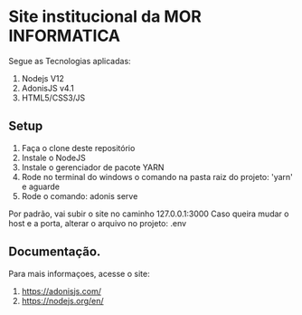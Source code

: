 # Site institucional da MOR INFORMATICA

Segue as Tecnologias aplicadas:

1. Nodejs V12
2. AdonisJS v4.1
3. HTML5/CSS3/JS

## Setup

1. Faça o clone deste repositório
2. Instale o NodeJS
3. Instale o gerenciador de pacote YARN
4. Rode no terminal do windows o comando na pasta raiz do projeto: 'yarn' e aguarde
5. Rode o comando: adonis serve 

Por padrão, vai subir o site no caminho 127.0.0.1:3000
Caso queira mudar o host e a porta, alterar o arquivo no projeto: .env


## Documentação.

Para mais informaçoes, acesse o site: 
1. https://adonisjs.com/
2. https://nodejs.org/en/
